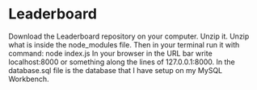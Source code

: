 # Leaderboard

Download the Leaderboard repository on your computer.
Unzip it.
Unzip what is inside the node_modules file.
Then in your terminal run it with command: node index.js
In your browser in the URL bar write localhost:8000 or something along the lines of 127.0.0.1:8000. 
In the database.sql file is the database that I have setup on my MySQL Workbench.
